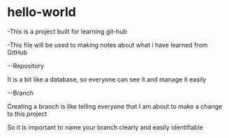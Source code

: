 # hello-world
-This is a project built for learning git-hub

-This file will be used to making notes about what i have learned from GitHub

--Repository

It is a bit like a database, so everyone can see it and manage it easily
  
--Branch

Creating a branch is like telling everyone that I am about to make a change to this project

So it is important to name your branch clearly and easily identifiable
  
